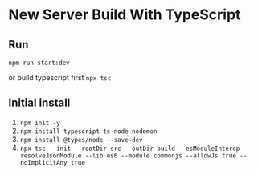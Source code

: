 # New Server Build With TypeScript

## Run

`npm run start:dev`

or build typescript first `npx tsc`

## Initial install

1. `npm init -y`
2. `npm install typescript ts-node nodemon`
3. `npm install @types/node --save-dev`
4. `npx tsc --init --rootDir src --outDir build --esModuleInterop --resolveJsonModule --lib es6 --module commonjs --allowJs true --noImplicitAny true`

